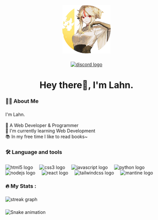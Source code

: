 <div align="center">
  <img height="150" src="https://github.com/Lahnshen/Lahnshen/blob/main/Picture.png?raw=true"  />
  
</div>

###

<div align="center">

  <a href="https://discord.com/users/911574067377733663" target="_blank">
    <img src="https://img.shields.io/static/v1?message=Discord&logo=discord&label=&color=7289DA&logoColor=white&labelColor=&style=for-the-badge" height="25" alt="discord logo"  />
  </a>
</div>

###

<h1 align="center">Hey there👋, I'm Lahn.</h1>

###

<h3 align="left">👩‍💻  About Me</h3>

###

<p align="left">I'm Lahn.<br><br>🔭 A Web Developer & Programmer<br>🏫 I'm currently learning Web Development<br>📚 In my free time I like to read books~</p>

###

<h3 align="left">🛠 Language and tools</h3>

###

<div align="left">
  <img src="https://cdn.simpleicons.org/html5/E34F26" height="40" alt="html5 logo"  />
  <img width="12" />
  <img src="https://cdn.simpleicons.org/css3/1572B6" height="40" alt="css3 logo"  />
  <img width="12" />
  <img src="https://cdn.jsdelivr.net/gh/devicons/devicon/icons/javascript/javascript-original.svg" height="40" alt="javascript logo"  />
  <img width="12" />
  <img src="https://cdn.jsdelivr.net/gh/devicons/devicon/icons/python/python-original.svg" height="40" alt="python logo"  />
  <img width="12" />
  <img src="https://cdn.jsdelivr.net/gh/devicons/devicon/icons/nodejs/nodejs-original.svg" height="40" alt="nodejs logo"  />
  <img width="12" />
  <img src="https://cdn.jsdelivr.net/gh/devicons/devicon/icons/react/react-original.svg" height="40" alt="react logo"  />
  <img width="12" />
  <img src="https://cdn.simpleicons.org/tailwindcss/06B6D4" height="40" alt="tailwindcss logo"  />
  <img width="12" />
  <img src="https://cdn.simpleicons.org/mantine" height="40" alt="mantine logo"  />
  <img width="12" />
  
</div>

###

<h3 align="left">🔥   My Stats :</h3>

###

<div align="left">
  <img src="https://github-readme-stats.vercel.app/api?username=lahnshen&show_icons=true&locale=en&theme=dark" height="220" alt="streak graph"  />
</div>

###

<img src="https://profile-readme-generator.com/assets/snake.svg" alt="Snake animation" />

###
